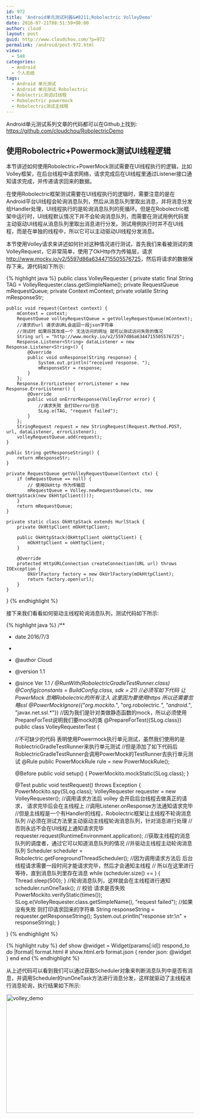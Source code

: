 ```yaml
---
id: 972
title: 'Android单元测试利器&#8211;Robolectric VolleyDemo'
date: 2016-07-21T08:51:59+08:00
author: cloud
layout: post
guid: http://www.cloudchou.com/?p=972
permalink: /android/post-972.html
views:
  - 548
categories:
  - Android
  - 个人总结
tags:
  - Android 单元测试
  - Android 单元测试 Robolectric
  - Roblectric测试UI线程
  - Robolectric powermock
  - Robolectric测试主线程
---
```

Android单元测试系列文章的代码都可以在Github上找到: <a href='https://github.com/cloudchou/RobolectricDemo' target='_blank' >https://github.com/cloudchou/RobolectricDemo</a> 

## 使用Robolectric+Powermock测试UI线程逻辑

本节讲述如何使用Robolectric+PowerMock测试需要在UI线程执行的逻辑，比如Volley框架，在后台线程中请求网络，请求完成后在UI线程里通过Listener接口通知请求完成，并传递请求回来的数据。

在使用Robolectric框架测试需要在UI线程执行的逻辑时，需要注意的是在Android平台UI线程会轮询消息队列，然后从消息队列里取出消息，并将消息分发给Handler处理，UI线程执行的是轮询消息队列的死循环。但是在Robolectric框架中运行时，UI线程默认情况下并不会轮询消息队列，而需要在测试用例代码里主动驱动UI线程从消息队列里取出消息进行分发。测试用例执行时并不在UI线程，而是在单独的线程中，所以它可以主动驱动UI线程分发消息。

本节使用Volley请求来讲述如何针对这种情况进行测试，首先我们来看被测试的类VolleyRequest，它非常简单，使用了OkHttp作为传输层，请求<a href='http://www.mocky.io/v2/5597d86a6344715505576725' target='_blank' >http://www.mocky.io/v2/5597d86a6344715505576725</a>，然后将请求的数据保存下来。源代码如下所示:
 
{% highlight java %}
public class VolleyRequester {
    private static final String TAG = VolleyRequester.class.getSimpleName();
    private RequestQueue mRequestQueue;
    private Context mContext;
    private volatile String mResponseStr;
 
    public void request(Context context) {
        mContext = context;
        RequestQueue volleyRequestQueue = getVolleyRequestQueue(mContext);
        //请求的url 请求该URL会返回一段json字符串
        //测试时 如果将其改成一个 无法访问的网址 就可以测试访问失败的情况
        String url = "http://www.mocky.io/v2/5597d86a6344715505576725";
        Response.Listener<String> dataListener = new Response.Listener<String>() {
            @Override
            public void onResponse(String response) {
                System.out.println("received response. ");
                mResponseStr = response;
            }
        };
        Response.ErrorListener errorListener = new Response.ErrorListener() {
            @Override
            public void onErrorResponse(VolleyError error) {
                //请求失败 会打印error日志
                SLog.e(TAG, "request failed");
            }
        };
        StringRequest request = new StringRequest(Request.Method.POST, url, dataListener, errorListener);
        volleyRequestQueue.add(request);
    }
 
    public String getResponseString() {
        return mResponseStr;
    }
 
    private RequestQueue getVolleyRequestQueue(Context ctx) {
        if (mRequestQueue == null) {
            // 使用OkHttp 作为传输层
            mRequestQueue = Volley.newRequestQueue(ctx, new OkHttpStack(new OkHttpClient()));
        }
        return mRequestQueue;
    }
 
    private static class OkHttpStack extends HurlStack {
        private OkHttpClient mOkHttpClient;
 
        public OkHttpStack(OkHttpClient okHttpClient) {
            mOkHttpClient = okHttpClient;
        }
 
        @Override
        protected HttpURLConnection createConnection(URL url) throws IOException {
            OkUrlFactory factory = new OkUrlFactory(mOkHttpClient);
            return factory.open(url);
        }
    }
}
{% endhighlight %}

接下来我们看看如何驱动主线程轮询消息队列，测试代码如下所示:


{% highlight java %}
 /**
  * date 2016/7/3
  *
  * @author Cloud
  * @version 1.1
  * @since Ver 1.1
  */
 @RunWith(RobolectricGradleTestRunner.class)
 @Config(constants = BuildConfig.class, sdk = 21)
 //必须写如下代码 让PowerMock 忽略Robolectric的所有注入 这里因为要使用https 所以还需要忽略ssl
 @PowerMockIgnore({"org.mockito.*", "org.robolectric.*", "android.*", "javax.net.ssl.*"})
 //因为我们是针对类做静态函数的mock，所以必须使用PrepareForTest说明我们要mock的类
 @PrepareForTest({SLog.class})
 public class VolleyRequesterTest {
  
     //不可缺少的代码 表明使用Powermock执行单元测试，虽然我们使用的是RoblectricGradleTestRunner来执行单元测试
     //但是添加了如下代码后RoblectricGradleTestRunner会调用PowerMock的TestRunner去执行单元测试
     @Rule
     public PowerMockRule rule = new PowerMockRule();
  
     @Before
     public void setup() {
         PowerMockito.mockStatic(SLog.class);
     }
  
     @Test
     public void testRequest() throws Exception {
         PowerMockito.spy(SLog.class);
         VolleyRequester requester = new VolleyRequester();
         //调用请求方法后 volley 会开启后台线程去做真正的请求， 请求完毕后会在主线程上
         //调用Listener.onResponse方法通知请求完毕
         //但是主线程是一个有Handler的线程，Robolectric框架让主线程不轮询消息队列
         //必须在测试方法里主动驱动主线程轮询消息队列，针对消息进行处理
         //否则永远不会在UI线程上通知请求完毕
         requester.request(RuntimeEnvironment.application);
         //获取主线程的消息队列的调度者，通过它可以知道消息队列的情况
         //并驱动主线程主动轮询消息队列
         Scheduler scheduler = Robolectric.getForegroundThreadScheduler();
         //因为调用请求方法后 后台线程请求需要一段时间才能请求完毕，然后才会通知主线程
         // 所以在这里进行等待，直到消息队列里存在消息
         while (scheduler.size() == ) {
             Thread.sleep(500);
         }
         //轮询消息队列，这样就会在主线程进行通知
         scheduler.runOneTask();
         // 校验 请求是否失败
         PowerMockito.verifyStatic(times());
         SLog.e(VolleyRequester.class.getSimpleName(), "request failed");
         //如果没有失败 则打印请求回来的字符串
         String responseString = requester.getResponseString();
         System.out.println("response str:\n" + responseString);
     }
  
 }
 {% endhighlight %}


 {% highlight ruby %}
 def show
   @widget = Widget(params[:id])
   respond_to do |format|
     format.html # show.html.erb
     format.json { render json: @widget }
   end
 end
 {% endhighlight %}

从上述代码可以看到我们可以通过获取Scheduler对象来判断消息队列中是否有消息，并调用Scheduler的runOneTask方法进行消息分发，这样就驱动了主线程进行消息轮询，执行结果如下所示:

[<img src="http://www.cloudchou.com/wp-content/uploads/2016/07/volley_demo-1024x318.png" alt="volley_demo" width="1024" height="318" class="aligncenter size-large wp-image-944" srcset="http://www.cloudchou.com/wp-content/uploads/2016/07/volley_demo-1024x318.png 1024w, http://www.cloudchou.com/wp-content/uploads/2016/07/volley_demo-300x93.png 300w, http://www.cloudchou.com/wp-content/uploads/2016/07/volley_demo-768x239.png 768w, http://www.cloudchou.com/wp-content/uploads/2016/07/volley_demo-200x62.png 200w, http://www.cloudchou.com/wp-content/uploads/2016/07/volley_demo.png 1255w" sizes="(max-width: 1024px) 100vw, 1024px" />](http://www.cloudchou.com/wp-content/uploads/2016/07/volley_demo.png)